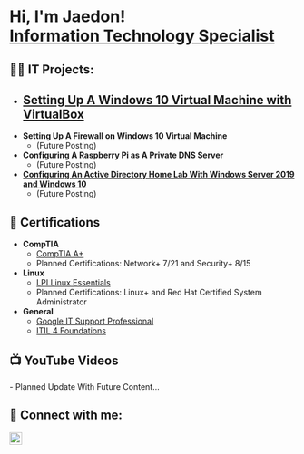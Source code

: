<h1>Hi, I'm Jaedon! <br/><a href="https://www.linkedin.com/in/jaedonmallory">Information Technology Specialist</a> </h1>

<h2>👨‍💻 IT Projects:</h2>

- <b>[Setting Up A Windows 10 Virtual Machine with VirtualBox](https://github.com/JaedonMallory/Windows10VM/tree/main)</b>
  - 
- <b>Setting Up A Firewall on Windows 10 Virtual Machine</b>
  - (Future Posting)
- <b>Configuring A Raspberry Pi as A Private DNS Server</b>
  - (Future Posting)
- <b>[Configuring An Active Directory Home Lab With Windows Server 2019 and Windows 10](https://github.com/JaedonMallory/ActiveDirectory)</b>
  - (Future Posting)

<h2>📜 Certifications</h2>

- <b>CompTIA</b>
  - [CompTIA A+](https://www.credly.com/badges/ed0b2fef-17d2-432d-aeed-35729c7ba43e/public_url)
  - Planned Certifications: Network+ 7/21 and Security+ 8/15
- <b>Linux</b>
  - [LPI Linux Essentials](https://cs.lpi.org/caf/Xamman/certification/verify/LPI000569557/5rlzb9l7aa)
  - Planned Certifications: Linux+ and Red Hat Certified System Administrator
- <b>General</b>
  - [Google IT Support Professional](https://www.credly.com/badges/bed483ca-a420-4c29-be26-2cb885afdccd/public_url)
  - [ITIL 4 Foundations](https://www.peoplecert.org/for-corporations/certificate-verification-service)

<h2>📺 YouTube Videos</h2>
  - Planned Update With Future Content...
<h2> 🤳 Connect with me:</h2>

[<img align="left" alt="JaedonMallory | LinkedIn" width="22px" src="https://cdn.jsdelivr.net/npm/simple-icons@v3/icons/linkedin.svg" />][linkedin]

[linkedin]: https://linkedin.com/in/jaedonmallory

<!--
**jaedonmallory/jaedonmallory** is a ✨ _special_ ✨ repository because its `README.md` (this file) appears on your GitHub profile.

Here are some ideas to get you started:

- 🔭 I’m currently working on ...
- 🌱 I’m currently learning ...
- 👯 I’m looking to collaborate on ...
- 🤔 I’m looking for help with ...
- 💬 Ask me about ...
- 📫 How to reach me: ...
- 😄 Pronouns: ...
- ⚡ Fun fact: ...
-->
